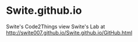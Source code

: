 # Swite.github.io
Swite's Code2Things
view Swite's Lab at http://swite007.github.io/Swite.github.io/GitHub.html
